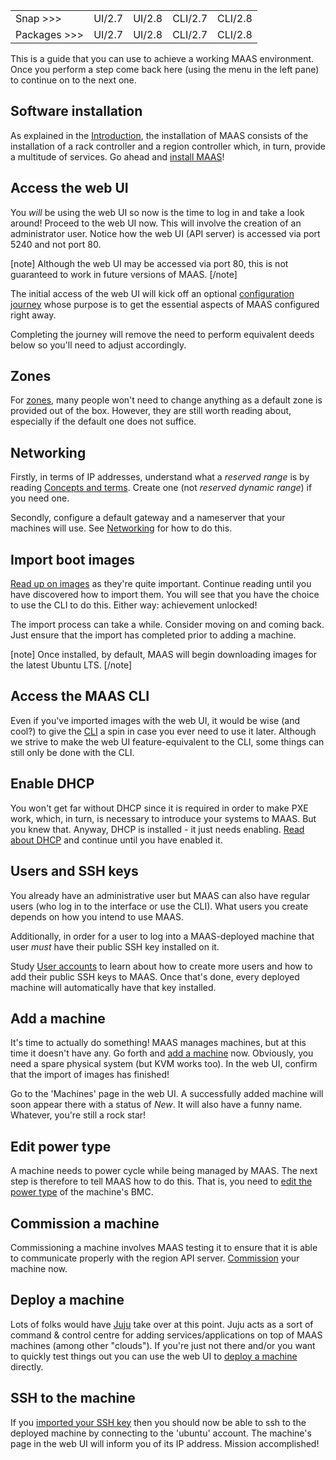 <table width="100%"><tr>
<tr><td>Snap >>> </td>
<td>UI/2.7</td>
<td>UI/2.8</td>
<td>CLI/2.7</td>
<td>CLI/2.8</td><tr>
<tr><td>Packages >>> </td>
<td>UI/2.7</td>
<td>UI/2.8</td>
<td>CLI/2.7</td>
<td>CLI/2.8</td><tr>
</table>

This is a guide that you can use to achieve a working MAAS environment. Once you perform a step come back here (using the menu in the left pane) to continue on to the next one.

<h2 id="heading--software-installation">Software installation</h2>

As explained in the [Introduction](/t/maas-documentation/25#heading--key-components-and-colocation-of-all-services), the installation of MAAS consists of the installation of a rack controller and a region controller which, in turn, provide a multitude of services. Go ahead and [install MAAS](/t/maas-installation-from-a-snap/773)!

<h2 id="heading--access-the-web-ui">Access the web UI</h2>

You *will* be using the web UI so now is the time to log in and take a look around! Proceed to the web UI now. This will involve the creation of an administrator user. Notice how the web UI (API server) is accessed via port 5240 and not port 80.

[note]
Although the web UI may be accessed via port 80, this is not guaranteed to work in future versions of MAAS.
[/note]

The initial access of the web UI will kick off an optional [configuration journey](/t/configuration-journey/781) whose purpose is to get the essential aspects of MAAS configured right away.

Completing the journey will remove the need to perform equivalent deeds below so you'll need to adjust accordingly.

<h2 id="heading--zones">Zones</h2>

For [zones](/t/availability-zones/820), many people won't need to change anything as a default zone is provided out of the box. However, they are still worth reading about, especially if the default one does not suffice.

<h2 id="heading--networking">Networking</h2>

Firstly, in terms of IP addresses, understand what a *reserved range* is by reading [Concepts and terms](/t/concepts-and-terms/785#heading--ip-ranges). Create one (not *reserved dynamic range*) if you need one.

Secondly, configure a default gateway and a nameserver that your machines will use. See [Networking](/t/networking/768) for how to do this.

<h2 id="heading--import-boot-images">Import boot images</h2>

[Read up on images](/t/images/754) as they're quite important. Continue reading until you have discovered how to import them. You will see that you have the choice to use the CLI to do this. Either way: achievement unlocked!

The import process can take a while. Consider moving on and coming back. Just ensure that the import has completed prior to adding a machine.

[note]
Once installed, by default, MAAS will begin downloading images for the latest Ubuntu LTS.
[/note]

<h2 id="heading--access-the-maas-cli">Access the MAAS CLI</h2>

Even if you've imported images with the web UI, it would be wise (and cool?) to give the [CLI](/t/maas-cli/802) a spin in case you ever need to use it later. Although we strive to make the web UI feature-equivalent to the CLI, some things can still only be done with the CLI.

<h2 id="heading--enable-dhcp">Enable DHCP</h2>

You won't get far without DHCP since it is required in order to make PXE work, which, in turn, is necessary to introduce your systems to MAAS. But you knew that. Anyway, DHCP is installed - it just needs enabling. [Read about DHCP](/t/managing-dhcp/759) and continue until you have enabled it.

<h2 id="heading--users-and-ssh-keys">Users and SSH keys</h2>

You already have an administrative user but MAAS can also have regular users (who log in to the interface or use the CLI). What users you create depends on how you intend to use MAAS.

Additionally, in order for a user to log into a MAAS-deployed machine that user *must* have their public SSH key installed on it.

Study [User accounts](/t/user-accounts/790) to learn about how to create more users and how to add their public SSH keys to MAAS. Once that's done, every deployed machine will automatically have that key installed.

<h2 id="heading--add-a-node">Add a machine</h2>

It's time to actually do something! MAAS manages machines, but at this time it doesn't have any. Go forth and [add a machine](/t/add-machines/821) now. Obviously, you need a spare physical system (but KVM works too). In the web UI, confirm that the import of images has finished!

Go to the 'Machines' page in the web UI. A successfully added machine will soon appear there with a status of *New*. It will also have a funny name. Whatever, you're still a rock star!

<h2 id="heading--edit-power-type">Edit power type</h2>

A machine needs to power cycle while being managed by MAAS. The next step is therefore to tell MAAS how to do this. That is, you need to [edit the power type](/t/power-management/830) of the machine's BMC.

<h2 id="heading--commission-a-node">Commission a machine</h2>

Commissioning a machine involves MAAS testing it to ensure that it is able to communicate properly with the region API server. [Commission](/t/commission-machines/822) your machine now.

<h2 id="heading--deploy-a-node">Deploy a machine</h2>

Lots of folks would have [Juju](https://jujucharms.com/docs/stable/about-juju) take over at this point. Juju acts as a sort of command & control centre for adding services/applications on top of MAAS machines (among other "clouds"). If you're just not there and/or you want to quickly test things out you can use the web UI to [deploy a machine](/t/deploy-machines/825) directly.

<h2 id="heading--ssh-to-the-node">SSH to the machine</h2>

If you [imported your SSH key](/t/user-accounts/790#heading--ssh-keys) then you should now be able to ssh to the deployed machine by connecting to the 'ubuntu' account. The machine's page in the web UI will inform you of its IP address. Mission accomplished!

<!-- LINKS -->